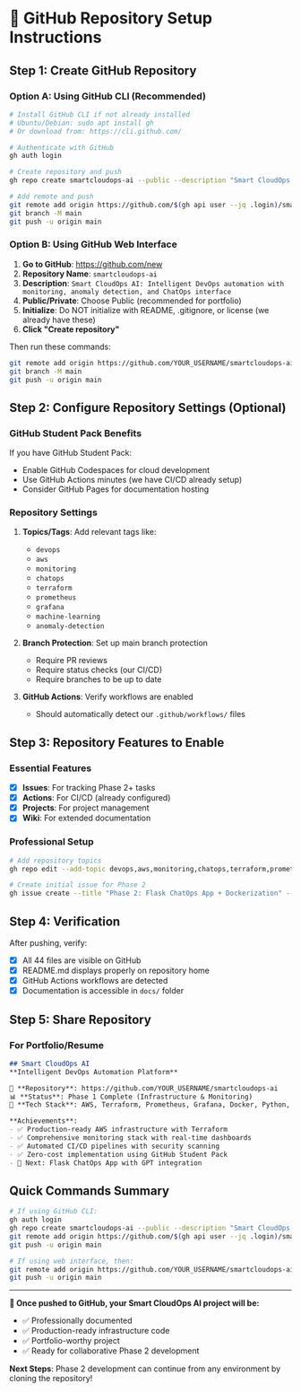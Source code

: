 # 🚀 GitHub Repository Setup Instructions

## Step 1: Create GitHub Repository

### Option A: Using GitHub CLI (Recommended)
```bash
# Install GitHub CLI if not already installed
# Ubuntu/Debian: sudo apt install gh
# Or download from: https://cli.github.com/

# Authenticate with GitHub
gh auth login

# Create repository and push
gh repo create smartcloudops-ai --public --description "Smart CloudOps AI: Intelligent DevOps automation with monitoring, anomaly detection, and ChatOps interface" --clone=false

# Add remote and push
git remote add origin https://github.com/$(gh api user --jq .login)/smartcloudops-ai.git
git branch -M main
git push -u origin main
```

### Option B: Using GitHub Web Interface
1. **Go to GitHub**: https://github.com/new
2. **Repository Name**: `smartcloudops-ai`
3. **Description**: `Smart CloudOps AI: Intelligent DevOps automation with monitoring, anomaly detection, and ChatOps interface`
4. **Public/Private**: Choose Public (recommended for portfolio)
5. **Initialize**: Do NOT initialize with README, .gitignore, or license (we already have these)
6. **Click "Create repository"**

Then run these commands:
```bash
git remote add origin https://github.com/YOUR_USERNAME/smartcloudops-ai.git
git branch -M main
git push -u origin main
```

## Step 2: Configure Repository Settings (Optional)

### GitHub Student Pack Benefits
If you have GitHub Student Pack:
- Enable GitHub Codespaces for cloud development
- Use GitHub Actions minutes (we have CI/CD already setup)
- Consider GitHub Pages for documentation hosting

### Repository Settings
1. **Topics/Tags**: Add relevant tags like:
   - `devops`
   - `aws`
   - `monitoring`
   - `chatops`
   - `terraform`
   - `prometheus`
   - `grafana`
   - `machine-learning`
   - `anomaly-detection`

2. **Branch Protection**: Set up main branch protection
   - Require PR reviews
   - Require status checks (our CI/CD)
   - Require branches to be up to date

3. **GitHub Actions**: Verify workflows are enabled
   - Should automatically detect our `.github/workflows/` files

## Step 3: Repository Features to Enable

### Essential Features
- [x] **Issues**: For tracking Phase 2+ tasks
- [x] **Actions**: For CI/CD (already configured)
- [x] **Projects**: For project management
- [x] **Wiki**: For extended documentation

### Professional Setup
```bash
# Add repository topics
gh repo edit --add-topic devops,aws,monitoring,chatops,terraform,prometheus,grafana,ml

# Create initial issue for Phase 2
gh issue create --title "Phase 2: Flask ChatOps App + Dockerization" --body "Implement Flask application with GPT integration, comprehensive Dockerization, and CI/CD enhancement as outlined in docs/phase-2-flask-app.md"
```

## Step 4: Verification

After pushing, verify:
- [x] All 44 files are visible on GitHub
- [x] README.md displays properly on repository home
- [x] GitHub Actions workflows are detected
- [x] Documentation is accessible in `docs/` folder

## Step 5: Share Repository

### For Portfolio/Resume
```markdown
## Smart CloudOps AI
**Intelligent DevOps Automation Platform**

🔗 **Repository**: https://github.com/YOUR_USERNAME/smartcloudops-ai
📊 **Status**: Phase 1 Complete (Infrastructure & Monitoring)
🎯 **Tech Stack**: AWS, Terraform, Prometheus, Grafana, Docker, Python, ML

**Achievements**:
- ✅ Production-ready AWS infrastructure with Terraform
- ✅ Comprehensive monitoring stack with real-time dashboards
- ✅ Automated CI/CD pipelines with security scanning
- ✅ Zero-cost implementation using GitHub Student Pack
- 🚧 Next: Flask ChatOps App with GPT integration
```

## Quick Commands Summary

```bash
# If using GitHub CLI:
gh auth login
gh repo create smartcloudops-ai --public --description "Smart CloudOps AI: Intelligent DevOps automation platform"
git remote add origin https://github.com/$(gh api user --jq .login)/smartcloudops-ai.git
git push -u origin main

# If using web interface, then:
git remote add origin https://github.com/YOUR_USERNAME/smartcloudops-ai.git
git push -u origin main
```

---

**🎉 Once pushed to GitHub, your Smart CloudOps AI project will be:**
- ✅ Professionally documented
- ✅ Production-ready infrastructure code
- ✅ Portfolio-worthy project
- ✅ Ready for collaborative Phase 2 development

**Next Steps**: Phase 2 development can continue from any environment by cloning the repository!
